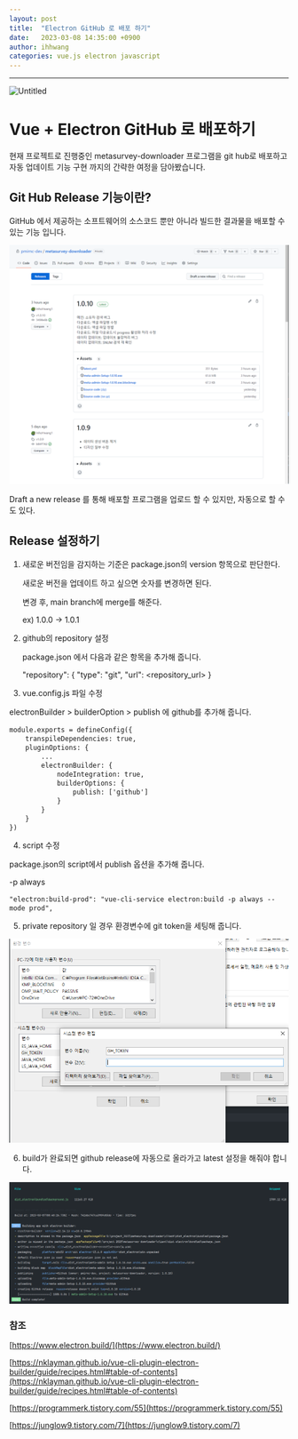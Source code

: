 ```yaml
---
layout: post
title:  "Electron GitHub 로 배포 하기"
date:   2023-03-08 14:35:00 +0900
author: ihhwang
categories: vue.js electron javascript
---
```

<hr/>

![Untitled](https://nklayman.github.io/vue-cli-plugin-electron-builder/hero.png)
# Vue + Electron GitHub 로 배포하기

현재 프로젝트로 진행중인 metasurvey-downloader 프로그램을 git hub로 배포하고 자동 업데이트 기능 구현 까지의 간략한 여정을 담아봤습니다.  

## Git Hub Release 기능이란?
GitHub 에서 제공하는 소프트웨어의 소스코드 뿐만 아니라 빌드한 결과물을 배포할 수 있는 기능 입니다.

![downloader1.png](/assets/images/ihhwang/downloader1.png)

Draft a new release 를 통해 배포할 프로그램을 업로드 할 수 있지만, 자동으로 할 수도 있다.

## Release 설정하기
1. 새로운 버전임을 감지하는 기준은 package.json의 version 항목으로 판단한다.

    새로운 버전을 업데이트 하고 싶으면 숫자를 변경하면 된다.

    변경 후, main branch에 merge를 해준다.

    ex) 1.0.0 -> 1.0.1

2. github의 repository 설정 

    package.json 에서 다음과 같은 항목을 추가해 줍니다.
    
    
    "repository": {
        "type": "git",
        "url": <repository_url>
    }

3. vue.config.js 파일 수정

electronBuilder > builderOption > publish 에 github를 추가해 줍니다.


    module.exports = defineConfig({
        transpileDependencies: true,
        pluginOptions: {
            ...
            electronBuilder: {
                nodeIntegration: true,
                builderOptions: {
                    publish: ['github']
                }
            }
        }
    })


4. script 수정

package.json의 script에서 publish 옵션을 추가해 줍니다.

-p always

    
    "electron:build-prod": "vue-cli-service electron:build -p always --mode prod",


5. private repository 일 경우 환경변수에 git token을 세팅해 줍니다.

![downloader2.png](/assets/images/ihhwang/downloader2.png)


6. build가 완료되면 github release에 자동으로 올라가고 latest 설정을 해줘야 합니다. 

![downloader3.png](/assets/images/ihhwang/downloader3.png)

### 참조

[https://www.electron.build/](https://www.electron.build/)

[https://nklayman.github.io/vue-cli-plugin-electron-builder/guide/recipes.html#table-of-contents](https://nklayman.github.io/vue-cli-plugin-electron-builder/guide/recipes.html#table-of-contents)

[https://programmerk.tistory.com/55](https://programmerk.tistory.com/55)

[https://junglow9.tistory.com/7](https://junglow9.tistory.com/7)

